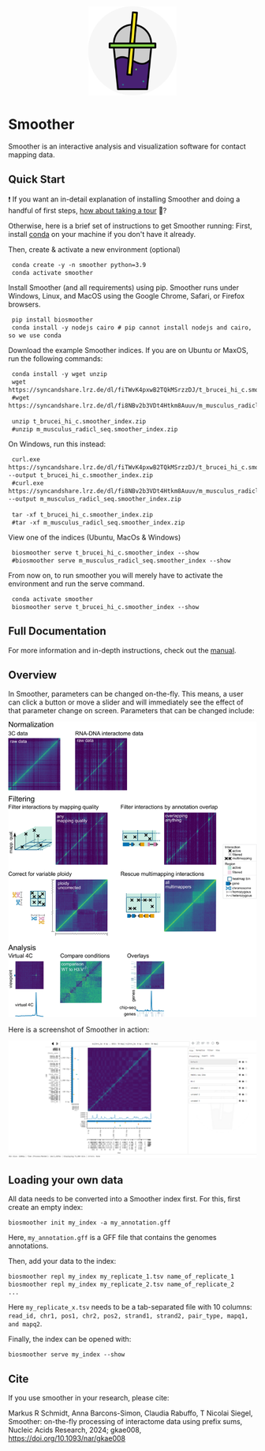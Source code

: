 <p align="center">
    <img src="./biosmoother/static/favicon.png" width="180">
</p>

# Smoother

Smoother is an interactive analysis and visualization software for contact mapping data. 


## Quick Start

:exclamation: If you want an in-detail explanation of installing Smoother and doing a handful of first steps, [how about taking a tour](https://biosmoother.readthedocs.io/en/latest/Manual.html#taking-a-tour "take a tour") :bus:? 

Otherwise, here is a brief set of instructions to get Smoother running: First, install [conda](https://conda.io/projects/conda/en/latest/user-guide/install/index.html "conda install page") on your machine if you don't have it already.

Then, create & activate a new environment (optional)
```
 conda create -y -n smoother python=3.9
 conda activate smoother
```

Install Smoother (and all requirements) using pip. Smoother runs under Windows, Linux, and MacOS using the Google Chrome, Safari, or Firefox browsers.
```
 pip install biosmoother
 conda install -y nodejs cairo # pip cannot install nodejs and cairo, so we use conda
```

Download the example Smoother indices. If you are on Ubuntu or MaxOS, run the following commands:
```
 conda install -y wget unzip
 wget https://syncandshare.lrz.de/dl/fiTWvK4pxwB2TQkMSrzzDJ/t_brucei_hi_c.smoother_index.zip
 #wget https://syncandshare.lrz.de/dl/fi8NBv2b3VDt4Htkm8Auuv/m_musculus_radicl_seq.smoother_index.zip
 
 unzip t_brucei_hi_c.smoother_index.zip
 #unzip m_musculus_radicl_seq.smoother_index.zip
```

On Windows, run this instead:
```
 curl.exe https://syncandshare.lrz.de/dl/fiTWvK4pxwB2TQkMSrzzDJ/t_brucei_hi_c.smoother_index.zip --output t_brucei_hi_c.smoother_index.zip
 #curl.exe https://syncandshare.lrz.de/dl/fi8NBv2b3VDt4Htkm8Auuv/m_musculus_radicl_seq.smoother_index.zip --output m_musculus_radicl_seq.smoother_index.zip
 
 tar -xf t_brucei_hi_c.smoother_index.zip
 #tar -xf m_musculus_radicl_seq.smoother_index.zip
```

View one of the indices (Ubuntu, MacOs & Windows)
```
 biosmoother serve t_brucei_hi_c.smoother_index --show
 #biosmoother serve m_musculus_radicl_seq.smoother_index --show
```

From now on, to run smoother you will merely have to activate the environment and run the serve command.
```
 conda activate smoother
 biosmoother serve t_brucei_hi_c.smoother_index --show
```


## Full Documentation

For more information and in-depth instructions, check out the [manual](https://biosmoother.readthedocs.io/ "Smoother's Manual").

## Overview

In Smoother, parameters can be changed on-the-fly.
This means, a user can click a button or move a slider and will immediately see the effect of that parameter change on screen.
Parameters that can be changed include:

<img src="./docs_conf/static/all_features.gif">

Here is a screenshot of Smoother in action:

<img src="./docs_conf/static/interface.png">

## Loading your own data

All data needs to be converted into a Smoother index first.
For this, first create an empty index:
```
biosmoother init my_index -a my_annotation.gff
```
Here, `my_annotation.gff` is a GFF file that contains the genomes annotations.

Then, add your data to the index:
```
biosmoother repl my_index my_replicate_1.tsv name_of_replicate_1
biosmoother repl my_index my_replicate_2.tsv name_of_replicate_2
...
```
Here `my_replicate_x.tsv` needs to be a tab-separated file with 10 columns: `read_id, chr1, pos1, chr2, pos2, strand1, strand2, pair_type, mapq1, and mapq2`.

Finally, the index can be opened with:
```
biosmoother serve my_index --show
```

## Cite

If you use smoother in your research, please cite:

Markus R Schmidt, Anna Barcons-Simon, Claudia Rabuffo, T Nicolai Siegel, Smoother: on-the-fly processing of interactome data using prefix sums, Nucleic Acids Research, 2024; gkae008, https://doi.org/10.1093/nar/gkae008
